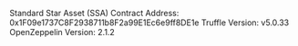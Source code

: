 Standard Star Asset (SSA)
Contract Address: 0x1F09e1737C8F2938711b8F2a99E1Ec6e9ff8DE1e
Truffle Version: v5.0.33
OpenZeppelin Version: 2.1.2
